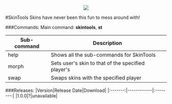 <p align="center">
  <img src="https://raw.githubusercontent.com/Gamecrafter/PocketMine-Plugins/master/SkinTools/images/icon.png?raw=true"/>
</p>
#SkinTools
Skins have never been this fun to mess around with!

###Commands:
Main command: **skintools**, **st**

|Sub-command|Description|
|----|-----------|
|help|Shows all the sub-commands for SkinTools|
|morph|Sets user's skin to that of the specified player's|
|swap|Swaps skins with the specified player|

###Releases:
|Version|Release Date|Download|
|:-------:|------------|:--------:|
|1.0.0|?|unavailable|
